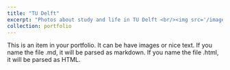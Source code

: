 ```yaml
---
title: "TU Delft"
excerpt: "Photos about study and life in TU Delft <br/><img src='/images/photo2.jpg'>"
collection: portfolio
---
```


This is an item in your portfolio. It can be have images or nice text. If you name the file .md, it will be parsed as markdown. If you name the file .html, it will be parsed as HTML. 

